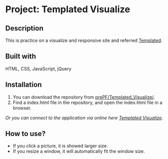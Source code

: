 # Project: Templated Visualize

## Description

This is practice on a visualize and responsive site and referred [Templated](https://templated.co/visualize).

## Built with

HTML, CSS, JavaScript, jQuery

## Installation

1. You can download the repository from
[prePF/Templated_Visualize/](https://github.com/leiachung41/prePF/tree/master/Templated_Visualize/).
2. Find a index.html file in the repository, and open the index.html file in a browser.

*Or you can connect to the application via online here [Templated Visualize](https://leiachung41.github.io/prePF/Templated_Visualize/index.html).*

## How to use?

  - If you click a picture, it is showed larger size.
  - If you resize a window, it will automatically fit the window size.
